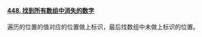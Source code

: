 #### [448. 找到所有数组中消失的数字](https://leetcode-cn.com/problems/find-all-numbers-disappeared-in-an-array/)

遍历的位置的值对应的位置做上标识，最后找数组中未做上标识的位置。